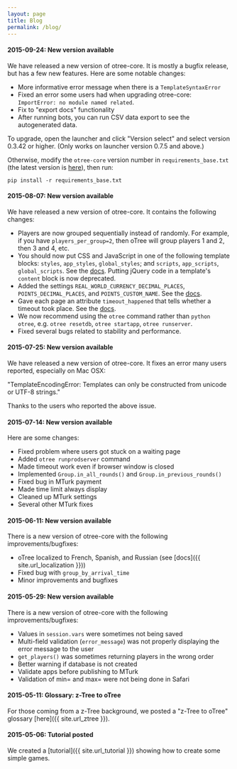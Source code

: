 ```yaml
---
layout: page
title: Blog
permalink: /blog/
---
```


#### 2015-09-24: New version available

We have released a new version of otree-core. It is mostly a bugfix release, but has a few new features.
Here are some notable changes:

* More informative error message when there is a `TemplateSyntaxError`
* Fixed an error some users had when upgrading otree-core: `ImportError: no module named related`.
* Fix to "export docs" functionality
* After running bots, you can run CSV data export to see the autogenerated data.

To upgrade, open the launcher and click "Version select" and select version 0.3.42 or higher.
(Only works on launcher version 0.7.5 and above.)

Otherwise, modify the `otree-core` version number in `requirements_base.txt` (the
latest version is
[here](https://github.com/oTree-org/oTree/blob/master/requirements_base.txt)),
then run:

```
pip install -r requirements_base.txt
```


#### 2015-08-07: New version available

We have released a new version of otree-core. It contains the following changes:

* Players are now grouped sequentially instead of randomly. For example, if you have `players_per_group=2`, then oTree will group players 1 and 2, then 3 and 4, etc.
* You should now put CSS and JavaScript in one of the following template blocks: `styles`, `app_styles`, `global_styles`; and `scripts`, `app_scripts`, `global_scripts`. See the [docs](http://otree.readthedocs.org/en/latest/templates.html#javascript-and-css). Putting jQuery code in a template's `content` block is now deprecated.
* Added the settings `REAL_WORLD_CURRENCY_DECIMAL_PLACES`, `POINTS_DECIMAL_PLACES`, and `POINTS_CUSTOM_NAME`. See the [docs](http://otree.readthedocs.org/en/latest/money.html#points-i-e-experimental-currency).
* Gave each page an attribute `timeout_happened` that tells whether a timeout took place. See the [docs](http://otree.readthedocs.org/en/latest/views.html#timeout-happened).
* We now recommend using the `otree` command rather than `python otree`, e.g. `otree resetdb`, `otree startapp`, `otree runserver`.
* Fixed several bugs related to stability and performance.


#### 2015-07-25: New version available

We have released a new version of otree-core. It fixes an error many users reported, especially on Mac OSX:

"TemplateEncodingError: Templates can only be constructed from unicode or UTF-8 strings."


Thanks to the users who reported the above issue.


#### 2015-07-14: New version available

Here are some changes:

* Fixed problem where users got stuck on a waiting page
* Added `otree runprodserver` command
* Made timeout work even if browser window is closed
* Implemented `Group.in_all_rounds()` and `Group.in_previous_rounds()`
* Fixed bug in MTurk payment
* Made time limit always display
* Cleaned up MTurk settings
* Several other MTurk fixes


#### 2015-06-11: New version available

There is a new version of otree-core with the following improvements/bugfixes:

* oTree localized to French, Spanish, and Russian (see [docs]({{ site.url_localization }}))
* Fixed bug with `group_by_arrival_time`
* Minor improvements and bugfixes


#### 2015-05-29: New version available

There is a new version of otree-core with the following improvements/bugfixes:

* Values in `session.vars` were sometimes not being saved
* Multi-field validation (`error_message`) was not properly displaying the error message to the user
* `get_players()` was sometimes returning players in the wrong order
* Better warning if database is not created
* Validate apps before publishing to MTurk
* Validation of min= and max= were not being done in Safari


#### 2015-05-11: Glossary: z-Tree to oTree

For those coming from a z-Tree background, we posted a "z-Tree to oTree" glossary [here]({{ site.url_ztree }}).

#### 2015-05-06: Tutorial posted

We created a [tutorial]({{ site.url_tutorial }}) showing how to create some simple games.